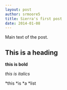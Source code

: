 ```yaml
---
layout: post
author: srmoore5
title: Sierra's first post
date: 2014-01-08
---
```


Main text of the post.

## This is a heading

**this is bold**

*this is italics*

*this
*is
*a
*list
